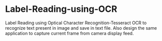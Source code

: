 # Label-Reading-using-OCR
Label Reading using Optical Character Recognition-Tesseract OCR to recognize text present in image and save in text file. Also design the same application to capture current frame from camera display feed.
